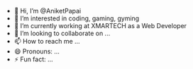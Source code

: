 - 👋 Hi, I’m @AniketPapai
- 👀 I’m interested in coding, gaming, gyming
- 🌱 I’m currently working at XMARTECH as a Web Developer
- 💞️ I’m looking to collaborate on ...
- 📫 How to reach me ...
- 😄 Pronouns: ...
- ⚡ Fun fact: ...

<!---
AniketPapai/AniketPapai is a ✨ special ✨ repository because its `README.md` (this file) appears on your GitHub profile.
You can click the Preview link to take a look at your changes.
--->
